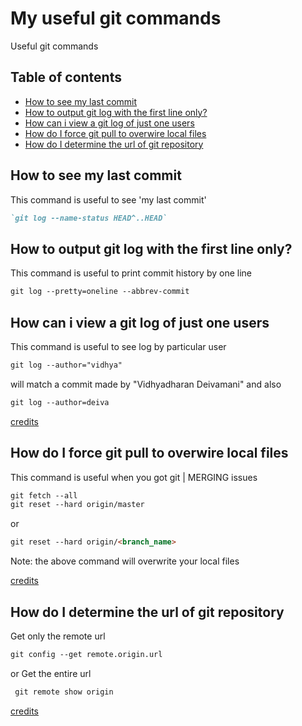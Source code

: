 # My useful git commands
Useful git commands 


## Table of contents

- [How to see my last commit](#howt-to-see-my-last-commit)
- [How to output git log with the first line only?](#how-to-output-git-log-with-the-first-line-only)
- [How can i view a git log of just one users](#how-can-i-view-a-git-log-of-just-one-user)
- [How do I force git pull to overwire local files](how-do-i-force-git-pull-to-overwrite-local-files)
- [How do I determine the url of git repository](how-do-i-determine-the-url-of-git-repository)

## How to see my last commit

This command is useful to see 'my last commit' 

```md 
`git log --name-status HEAD^..HEAD`
```

## How to output git log with the first line only?

This command is useful to print commit history by one line

```md
git log --pretty=oneline --abbrev-commit
```

## How can i view a git log of just one users

This command is useful to see log by particular user

```md
git log --author="vidhya"
```

will match a commit made by "Vidhyadharan Deivamani" and also

```md
git log --author=deiva
```

<a href="https://stackoverflow.com/questions/4259996/how-can-i-view-a-git-log-of-just-one-users-commits?answertab=active#tab-top">credits</a>

## How do I force git pull to overwire local files

This command is useful when you got git <branch> | MERGING issues

```md
git fetch --all
git reset --hard origin/master
```
or
```md
git reset --hard origin/<branch_name>
```

Note: the above command will overwrite your local files

<a href="https://stackoverflow.com/questions/1125968/how-do-i-force-git-pull-to-overwrite-local-files#8888015">credits</a>

## How do I determine the url of git repository

Get only the remote url
```md
git config --get remote.origin.url
```
or 
Get the entire url
```md
 git remote show origin
```

<a href="https://stackoverflow.com/questions/4089430/how-can-i-determine-the-url-that-a-local-git-repository-was-originally-cloned-fr?answertab=active#tab-top">credits</a>


